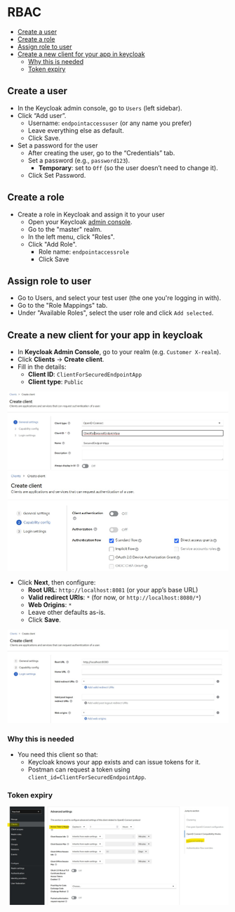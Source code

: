 # RBAC
- [Create a user](#create-a-user)
- [Create a role](#create-a-role)
- [Assign role to user](#assign-role-to-user)
- [Create a new client for your app in keycloak](#create-a-new-client-for-your-app-in-keycloak)
  - [Why this is needed](#why-this-is-needed)
  - [Token expiry](#token-expiry)
## Create a user
- In the Keycloak admin console, go to `Users` (left sidebar).
- Click “Add user”.
  - Username: `endpointaccessuser` (or any name you prefer)
  - Leave everything else as default.
  - Click Save.
- Set a password for the user
  - After creating the user, go to the “Credentials” tab.
  - Set a password (e.g., `password123`).
    - **Temporary**: set to `Off` (so the user doesn’t need to change it).
  - Click Set Password.
## Create a role
- Create a role in Keycloak and assign it to your user
  - Open your Keycloak [admin console](http://localhost:8080).
  - Go to the "master" realm.
  - In the left menu, click "Roles".
  - Click "Add Role".
    - Role name: `endpointaccessrole`
    - Click Save

## Assign role to user
- Go to Users, and select your test user (the one you're logging in with).
- Go to the "Role Mappings" tab.
- Under "Available Roles", select the user role and click `Add selected`.

## Create a new client for your app in keycloak
- In **Keycloak Admin Console**, go to your realm (e.g. `Customer X-realm`).
- Click **Clients** → **Create client**.
- Fill in the details:
  * **Client ID**: `ClientForSecuredEndpointApp`
  * **Client type**: `Public`
<img src="images/createclient-1.jpg">

<img src="images/createclient-2.jpg">

- Click **Next**, then configure:
  * **Root URL**: `http://localhost:8081` (or your app’s base URL)
  * **Valid redirect URIs**: `*` (for now, or `http://localhost:8080/*`)
  * **Web Origins**: `*`
  * Leave other defaults as-is.
  * Click **Save**.
<img src="images/createclient-3.jpg">

### Why this is needed
- You need this client so that:
  * Keycloak knows your app exists and can issue tokens for it.
  * Postman can request a token using `client_id=ClientForSecuredEndpointApp`.
### Token expiry
<img src="images/tokenexpiry.jpg">
